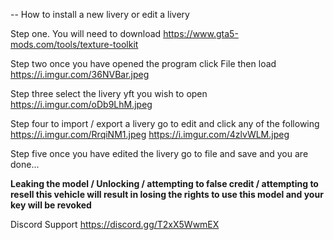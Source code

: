 -- How to install a new livery or edit a livery

Step one. You will need to download https://www.gta5-mods.com/tools/texture-toolkit

Step two once you have opened the program click File then load https://i.imgur.com/36NVBar.jpeg

Step three select the livery yft you wish to open https://i.imgur.com/oDb9LhM.jpeg

Step four to import / export a livery go to edit and click any of the following https://i.imgur.com/RrqiNM1.jpeg https://i.imgur.com/4zlvWLM.jpeg

Step five once you have edited the livery go to file and save and you are done...

**Leaking the model / Unlocking / attempting to false credit / attempting to resell this vehicle will result in losing the rights to use this model and your key will be revoked**

Discord Support https://discord.gg/T2xX5WwmEX